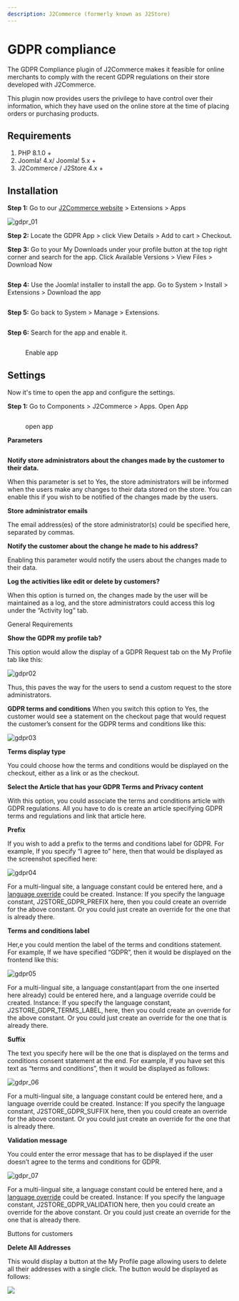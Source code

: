 ```yaml
---
description: J2Commerce (formerly known as J2Store)
---
```


# GDPR compliance

The GDPR Compliance plugin of J2Commerce makes it feasible for online merchants to comply with the recent GDPR regulations on their store developed with J2Commerce.

This plugin now provides users the privilege to have control over their information, which they have used on the online store at the time of placing orders or purchasing products.

## Requirements <a href="#requirements" id="requirements"></a>

1. PHP 8.1.0 +
2. Joomla! 4.x/ Joomla! 5.x +
3. J2Commerce / J2Store 4.x +

## Installation <a href="#installation" id="installation"></a>

**Step 1:** Go to our [J2Commerce website](https://www.j2commerce.com/) > Extensions > Apps

![gdpr\_01](../.gitbook/assets/GDPR-1.webp)

**Step 2:** Locate the GDPR App > click View Details > Add to cart > Checkout.&#x20;

**Step 3:** Go to your My Downloads under your profile button at the top right corner and search for the app. Click Available Versions > View Files > Download Now

<figure><img src="../.gitbook/assets/GDPR-2.webp" alt=""><figcaption></figcaption></figure>

**Step 4:** Use the Joomla! installer to install the app. Go to System > Install > Extensions > Download the app

<figure><img src="../.gitbook/assets/user-group-3 (1).webp" alt=""><figcaption></figcaption></figure>

**Step 5:** Go back to System > Manage > Extensions.

<figure><img src="../.gitbook/assets/user-group-5 (1).webp" alt=""><figcaption></figcaption></figure>

**Step 6:** Search for the app and enable it.

<figure><img src="../.gitbook/assets/GDPR-3.webp" alt=""><figcaption><p>Enable app</p></figcaption></figure>

## Settings <a href="#settings" id="settings"></a>

Now it's time to open the app and configure the settings.&#x20;

**Step 1:** Go to Components > J2Commerce > Apps. Open App

<figure><img src="../.gitbook/assets/GDPR-4.webp" alt=""><figcaption><p>open app</p></figcaption></figure>



**Parameters**

<figure><img src="../.gitbook/assets/GDPR-5.webp" alt=""><figcaption></figcaption></figure>

**Notify store administrators about the changes made by the customer to their data.**

When this parameter is set to Yes, the store administrators will be informed when the users make any changes to their data stored on the store. You can enable this if you wish to be notified of the changes made by the users.

**Store administrator emails**

The email address(es) of the store administrator(s) could be specified here, separated by commas.

**Notify the customer about the change he made to his address?**

Enabling this parameter would notify the users about the changes made to their data.

**Log the activities like edit or delete by customers?**

When this option is turned on, the changes made by the user will be maintained as a log, and the store administrators could access this log under the “Activity log” tab.

General Requirements

**Show the GDPR my profile tab?**

This option would allow the display of a GDPR Request tab on the My Profile tab like this:

![gdpr02](https://raw.githubusercontent.com/j2store/doc-images/master/apps/gdpr-compliance/gdpr_02.png)

Thus, this paves the way for the users to send a custom request to the store administrators.

**GDPR terms and conditions** When you switch this option to Yes, the customer would see a statement on the checkout page that would request the customer’s consent for the GDPR terms and conditions like this:

![gdpr03](https://raw.githubusercontent.com/j2store/doc-images/master/apps/gdpr-compliance/gdpr_03.png)

**Terms display type**

You could choose how the terms and conditions would be displayed on the checkout, either as a link or as the checkout.

**Select the Article that has your GDPR Terms and Privacy content**

With this option, you could associate the terms and conditions article with GDPR regulations. All you have to do is create an article specifying GDPR terms and regulations and link that article here.

**Prefix**

If you wish to add a prefix to the terms and conditions label for GDPR. For example, If you specify “I agree to” here, then that would be displayed as the screenshot specified here:

![gdpr04](https://raw.githubusercontent.com/j2store/doc-images/master/apps/gdpr-compliance/gdpr_04.png)

For a multi-lingual site, a language constant could be entered here, and a [language override](http://docs.j2store.org/articles/2064496-language-overrides-in-joomla-with-examples-using-j2store) could be created. Instance: If you specify the language constant, J2STORE\_GDPR\_PREFIX here, then you could create an override for the above constant. Or you could just create an override for the one that is already there.

**Terms and conditions label**

Her,e you could mention the label of the terms and conditions statement. For example, If we have specified “GDPR”, then it would be displayed on the frontend like this:

![gdpr05](https://raw.githubusercontent.com/j2store/doc-images/master/apps/gdpr-compliance/gdpr_05.png)

For a multi-lingual site, a language constant(apart from the one inserted here already) could be entered here, and a language override could be created. Instance: If you specify the language constant, J2STORE\_GDPR\_TERMS\_LABEL, here, then you could create an override for the above constant. Or you could just create an override for the one that is already there.

**Suffix**

The text you specify here will be the one that is displayed on the terms and conditions consent statement at the end. For example, If you have set this text as “terms and conditions”, then it would be displayed as follows:

![gdpr\_06](https://raw.githubusercontent.com/j2store/doc-images/master/apps/gdpr-compliance/gdpr_06.png)

For a multi-lingual site, a language constant could be entered here, and a language override could be created. Instance: If you specify the language constant, J2STORE\_GDPR\_SUFFIX here, then you could create an override for the above constant. Or you could just create an override for the one that is already there.

**Validation message**

You could enter the error message that has to be displayed if the user doesn’t agree to the terms and conditions for GDPR.

![gdpr\_07](https://raw.githubusercontent.com/j2store/doc-images/master/apps/gdpr-compliance/gdpr_07.png)

For a multi-lingual site, a language constant could be entered here, and a [language override](http://docs.j2store.org/articles/2064496-language-overrides-in-joomla-with-examples-using-j2store) could be created. Instance: If you specify the language constant, J2STORE\_GDPR\_VALIDATION here, then you could create an override for the above constant. Or you could just create an override for the one that is already there.

Buttons for customers

**Delete All Addresses**

This would display a button at the My Profile page allowing users to delete all their addresses with a single click. The button would be displayed as follows:

![](https://raw.githubusercontent.com/j2store/doc-images/master/apps/gdpr-compliance/gdpr_08.png)
